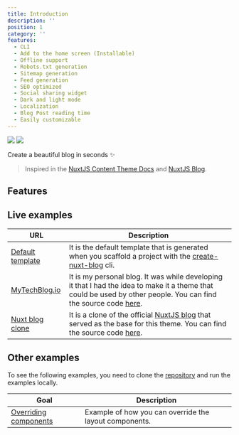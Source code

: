 ```yaml
---
title: Introduction
description: ''
position: 1
category: ''
features:
  - CLI
  - Add to the home screen (Installable)
  - Offline support
  - Robots.txt generation
  - Sitemap generation
  - Feed generation
  - SEO optimized
  - Social sharing widget
  - Dark and light mode
  - Localization
  - Blog Post reading time
  - Easily customizable
---
```


<img src="/preview.png" class="light-img" />
<img src="/preview-dark.png" class="dark-img" />

Create a beautiful blog in seconds ✨

 > Inspired in the [NuxtJS Content Theme Docs](https://content.nuxtjs.org/themes/docs) and [NuxtJS Blog](https://nuxtjs.org/blog).

## Features

<list :items="features"></list>

## Live examples

| URL | Description |
| --- | ----------- |
| [Default template](https://default-template.vercel.app) | It is the default template that is generated when you scaffold a project with the <a href="/guide/installation">create-nuxt-blog</a> cli.|
| [MyTechBlog.io](https://mytechblog.io) | It is my personal blog. It was while developing it that I had the idea to make it a theme that could be used by other people. You can find the source code [here](https://github.com/jsilva-pt/mytechblog.io). |
| [Nuxt blog clone](https://nuxt-blog-clone.vercel.app) | It is a clone of the official [NuxtJS blog](https://nuxtjs.org/blog/) that served as the base for this theme. You can find the source code [here](https://github.com/jsilva-pt/nuxt-content-theme-blog/tree/main/examples/nuxt-blog-clone).|

## Other examples

To see the following examples, you need to clone the [repository](https://github.com/jsilva-pt/nuxt-content-theme-blog) and run the examples locally.

| Goal | Description |
| --- | ----------- |
| [Overriding components](https://github.com/jsilva-pt/nuxt-content-theme-blog/tree/main/examples/overriding-components) | Example of how you can override the layout components.|
